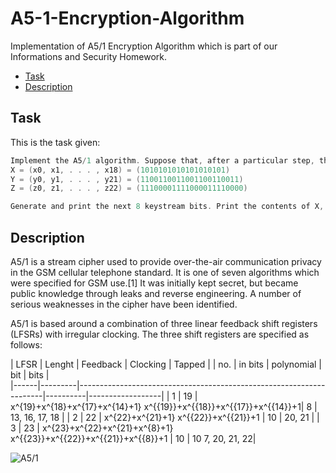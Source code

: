 # A5-1-Encryption-Algorithm
Implementation of A5/1 Encryption Algorithm which is part of our Informations and Security Homework.

* <a href="#Task">Task</a> </br>
* <a href="#Description">Description</a> </br>

<a id= "Task" ></a>
## Task
This is the task given: 
```C
Implement the A5/1 algorithm. Suppose that, after a particular step, the values in the registers are
X = (x0, x1, . . . , x18) = (1010101010101010101)
Y = (y0, y1, . . . , y21) = (1100110011001100110011) 
Z = (z0, z1, . . . , z22) = (11100001111000011110000)

Generate and print the next 8 keystream bits. Print the contents of X, Y and Z after the 8 keystream bits have been generated. 
```

<a id= "Description" ></a>
## Description
A5/1 is a stream cipher used to provide over-the-air communication privacy in the GSM cellular telephone standard. It is one of seven algorithms which were specified for GSM use.[1] It was initially kept secret, but became public knowledge through leaks and reverse engineering. A number of serious weaknesses in the cipher have been identified.

A5/1 is based around a combination of three linear feedback shift registers (LFSRs) with irregular clocking. The three shift registers are specified as follows:

| LFSR | Lenght  | Feedback                                                            | Clocking | Tapped           |
| no.  | in bits | polynomial                                                          | bit      | bits             |     
|------|---------|---------------------------------------------------------------------|----------|------------------|
| 1    | 19      | x^{19}+x^{18}+x^{17}+x^{14}+1} x^{{19}}+x^{{18}}+x^{{17}}+x^{{14}}+1| 8        | 13, 16, 17, 18   |
| 2    | 22      | x^{22}+x^{21}+1} x^{{22}}+x^{{21}}+1                                | 10       | 20, 21           |
| 3    | 23      | x^{23}+x^{22}+x^{21}+x^{8}+1} x^{{23}}+x^{{22}}+x^{{21}}+x^{{8}}+1  | 10       | 10	7, 20, 21, 22| 


![A5/1](https://upload.wikimedia.org/wikipedia/commons/5/5e/A5-1_GSM_cipher.svg)
